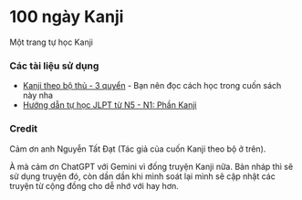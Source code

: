 # 100 ngày Kanji

Một trang tự học Kanji

### Các tài liệu sử dụng

- [Kanji theo bộ thủ - 3 quyển](assets/kanji-theo-bo-full-3q.pdf) - Bạn nên đọc cách học trong cuốn sách này nha
- [Hướng dẫn tự học JLPT từ N5 - N1: Phần Kanji](https://daihocmo.github.io/tieng-nhat/jlpt/)

### Credit

Cảm ơn anh Nguyễn Tất Đạt (Tác giả của cuốn Kanji theo bộ ở trên).

À mà cảm ơn ChatGPT với Gemini vì đống truyện Kanji nữa. Bản nháp thì sẽ sử dụng truyện đó, còn dần dần khi mình soát lại mình sẽ cập nhật các truyện từ cộng đồng cho dễ nhớ với hay hơn.